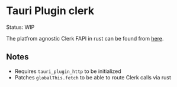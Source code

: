 # Tauri Plugin clerk

Status: WIP

The platfrom agnostic Clerk FAPI in rust can be found from [here](https://github.com/TheGrowthEngineeringCompany/clerk-fapi-rs).

## Notes

- Requires `tauri_plugin_http` to be initialized
- Patches `globalThis.fetch` to be able to route Clerk calls via rust
